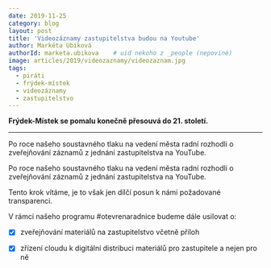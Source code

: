 ```yaml
---
date: 2019-11-25
category: blog
layout: post
title: 'Videozáznamy zastupitelstva budou na Youtube'
author: Markéta Ubíková
authorId: marketa.ubikova    # uid nekoho z _people (nepoviné)
image: articles/2019/videozaznamy/videozaznam.jpg
tags:
  - piráti
  - frýdek-místek
  - videozáznamy
  - zastupitelstvo
---
```

 **Frýdek-Místek se pomalu konečně přesouvá do 21. století.**
<hr>

Po roce našeho soustavného tlaku na vedení města radní rozhodli o zveřejňování záznamů z jednání zastupitelstva na YouTube.

Po roce našeho soustavného tlaku na vedení města radní rozhodli o zveřejňování záznamů z jednání zastupitelstva na YouTube.

Tento krok vítáme, je to však jen dílčí posun k námi požadované transparenci.

V rámci našeho programu #otevrenaradnice budeme dále usilovat o:
- [x] zveřejňování materiálů na zastupitelstvo včetně příloh
- [x] zřízení cloudu k digitální distribuci materiálů pro zastupitele a nejen pro ně

